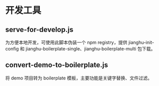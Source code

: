 # 开发工具

## serve-for-develop.js

为方便本地开发，可使用此脚本伪装一个 npm registry，提供 jianghu-init-config 和 jianghu-boilerplate-single、jianghu-boilerplate-multi 包下载。

## convert-demo-to-boilerplate.js

将 demo 项目转为 boilerplate 模板，主要功能是关键字替换、文件过滤。


